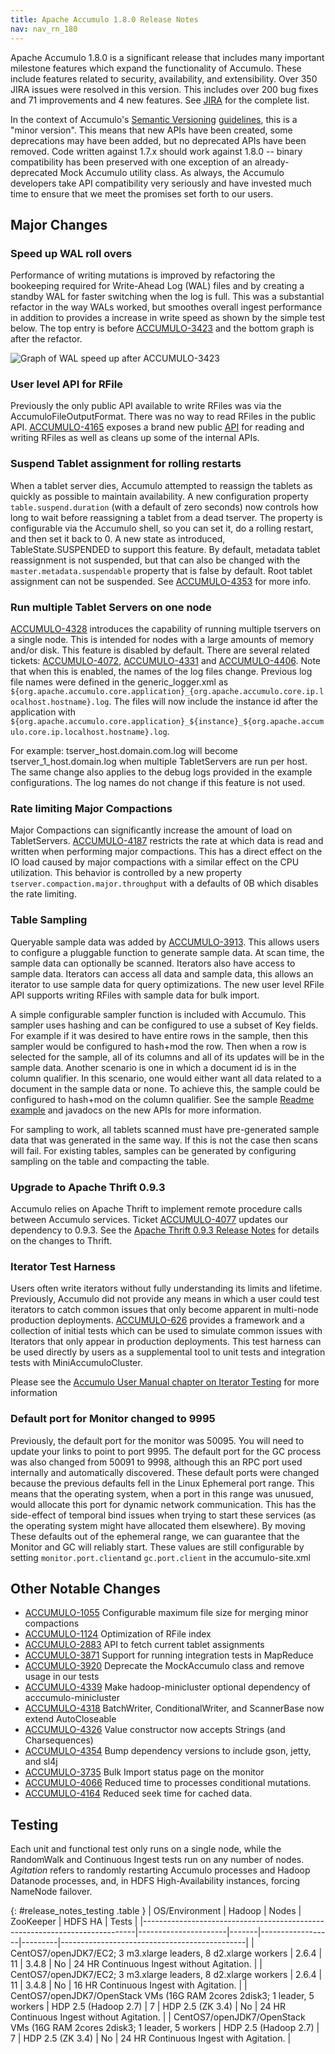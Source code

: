 ```yaml
---
title: Apache Accumulo 1.8.0 Release Notes
nav: nav_rn_180
---
```


Apache Accumulo 1.8.0 is a significant release that includes many important
milestone features which expand the functionality of Accumulo. These include
features related to security, availability, and extensibility. Over
350 JIRA issues were resolved in this version. This includes over
200 bug fixes and 71 improvements and 4 new features. See
[JIRA][JIRA_180] for the complete list.

In the context of Accumulo's [Semantic Versioning][semver] [guidelines][api],
this is a "minor version". This means that new APIs have been created, some
deprecations may have been added, but no deprecated APIs have been removed.
Code written against 1.7.x should work against 1.8.0 -- binary compatibility
has been preserved with one exception of an already-deprecated Mock Accumulo
utility class. As always, the Accumulo developers take API compatibility
very seriously and have invested much time to ensure that we meet the promises set forth to our users.

## Major Changes

### Speed up WAL roll overs

Performance of writing mutations is improved by refactoring the
bookeeping required for Write-Ahead Log (WAL) files and by creating a
standby WAL for faster switching when the log is full. This was a
substantial refactor in the way WALs worked, but smoothes overall
ingest performance in addition to provides a increase in write speed
as shown by the simple test below. The top entry is before
[ACCUMULO-3423][ACCUMULO-3423] and the bottom graph is after the
refactor.

![Graph of WAL speed up after ACCUMULO-3423][IMG-3423]

### User level API for RFile

Previously the only public API available to write RFiles was via the AccumuloFileOutputFormat. There was no way to read RFiles in the public
API. [ACCUMULO-4165][ACCUMULO-4165] exposes a brand new public [API][RFILE_API] for reading and writing RFiles as well as cleans up some of the internal APIs.

### Suspend Tablet assignment for rolling restarts

When a tablet server dies, Accumulo attempted to reassign the tablets as quickly as possible to maintain availability.
A new configuration property `table.suspend.duration` (with a default of zero seconds) now controls how long to wait before reassigning
a tablet from a dead tserver. The property is configurable via the
Accumulo shell, so you can set it, do a rolling restart, and then
set it back to 0. A new state as introduced, TableState.SUSPENDED to support this feature. By default, metadata tablet
reassignment is not suspended, but that can also be changed with the `master.metadata.suspendable` property that is false by
default. Root tablet assignment can not be suspended. See [ACCUMULO-4353] for more info.

### Run multiple Tablet Servers on one node

[ACCUMULO-4328] introduces the capability of running multiple tservers on a single node. This is intended for nodes with a large
amounts of memory and/or disk. This feature is disabled by default. There are several related tickets: [ACCUMULO-4072], [ACCUMULO-4331]
and [ACCUMULO-4406]. Note that when this is enabled, the names of the log files change. Previous log file names were defined in the
generic_logger.xml as `${org.apache.accumulo.core.application}_{org.apache.accumulo.core.ip.localhost.hostname}.log`.
The files will now include the instance id after the application with
`${org.apache.accumulo.core.application}_${instance}_${org.apache.accumulo.core.ip.localhost.hostname}.log`.

For example: tserver_host.domain.com.log will become tserver_1_host.domain.log when multiple TabletServers
are run per host. The same change also applies to the debug logs provided in the example configurations. The log
names do not change if this feature is not used.

### Rate limiting Major Compactions

Major Compactions can significantly increase the amount of load on
TabletServers. [ACCUMULO-4187] restricts the rate at which data is
read and written when performing major compactions. This has a direct
effect on the IO load caused by major compactions with a similar
effect on the CPU utilization. This behavior is controlled by a new
property `tserver.compaction.major.throughput` with a defaults of 0B
which disables the rate limiting.

### Table Sampling

Queryable sample data was added by [ACCUMULO-3913].  This allows users to configure a pluggable
function to generate sample data.  At scan time, the sample data can optionally be scanned.
Iterators also have access to sample data.  Iterators can access all data and sample data, this
allows an iterator to use sample data for query optimizations.  The new user level RFile API
supports writing RFiles with sample data for bulk import.

A simple configurable sampler function is included with Accumulo.  This sampler uses hashing and
can be configured to use a subset of Key fields.  For example if it was desired to have entire rows
in the sample, then this sampler would be configured to hash+mod the row.   Then when a row is
selected for the sample, all of its columns and all of its updates will be in the sample data.
Another scenario is one in which a document id is in the column qualifier.  In this scenario, one
would either want all data related to a document in the sample data or none.  To achieve this, the
sample could be configured to hash+mod on the column qualifier.  See the sample [Readme
example][sample] and javadocs on the new APIs for more information.

For sampling to work, all tablets scanned must have pre-generated sample data that was generated in
the same way.  If this is not the case then scans will fail.  For existing tables, samples can be
generated by configuring sampling on the table and compacting the table.

### Upgrade to Apache Thrift 0.9.3

Accumulo relies on Apache Thrift to implement remote procedure calls between Accumulo services.
Ticket [ACCUMULO-4077][ACCUMULO-4077] updates our dependency to 0.9.3. See the [Apache Thrift 0.9.3 Release Notes][THRIFT-0.9.3-RN] for details
on the changes to Thrift.

### Iterator Test Harness

Users often write iterators without fully understanding its limits and lifetime. Previously, Accumulo did
not provide any means in which a user could test iterators to catch common issues that only become apparent
in multi-node production deployments. [ACCUMULO-626] provides a framework and a collection of initial tests
which can be used to simulate common issues with Iterators that only appear in production deployments. This test
harness can be used directly by users as a supplemental tool to unit tests and integration tests with MiniAccumuloCluster.

Please see the [Accumulo User Manual chapter on Iterator Testing][ITER_TEST] for more information

### Default port for Monitor changed to 9995

Previously, the default port for the monitor was 50095. You will need to update your links to point to port 9995. The default
port for the GC process was also changed from 50091 to 9998, although this an RPC port used internally and automatically discovered.
These default ports were changed because the previous defaults fell in the Linux Ephemeral port range. This means that the operating
system, when a port in this range was unusued, would allocate this port for dynamic network communication. This has the side-effect of
temporal bind issues when trying to start these services (as the operating system might have allocated them elsewhere). By moving These
defaults out of the ephemeral range, we can guarantee that the Monitor and GC will reliably start. These values are still configurable by setting `monitor.port.client`and `gc.port.client` in the accumulo-site.xml


## Other Notable Changes

 * [ACCUMULO-1055] Configurable maximum file size for merging minor compactions
 * [ACCUMULO-1124] Optimization of RFile index
 * [ACCUMULO-2883] API to fetch current tablet assignments
 * [ACCUMULO-3871] Support for running integration tests in MapReduce
 * [ACCUMULO-3920] Deprecate the MockAccumulo class and remove usage in our tests
 * [ACCUMULO-4339] Make hadoop-minicluster optional dependency of acccumulo-minicluster
 * [ACCUMULO-4318] BatchWriter, ConditionalWriter, and ScannerBase now extend AutoCloseable
 * [ACCUMULO-4326] Value constructor now accepts Strings (and Charsequences)
 * [ACCUMULO-4354] Bump dependency versions to include gson, jetty, and sl4j
 * [ACCUMULO-3735] Bulk Import status page on the monitor
 * [ACCUMULO-4066] Reduced time to processes conditional mutations.
 * [ACCUMULO-4164] Reduced seek time for cached data.

## Testing

Each unit and functional test only runs on a single node, while the RandomWalk
and Continuous Ingest tests run on any number of nodes. *Agitation* refers to
randomly restarting Accumulo processes and Hadoop Datanode processes, and, in
HDFS High-Availability instances, forcing NameNode failover.

{: #release_notes_testing .table }
| OS/Environment                                                             | Hadoop               | Nodes | ZooKeeper        | HDFS HA | Tests                                        |
|----------------------------------------------------------------------------|----------------------|-------|------------------|---------|----------------------------------------------|
| CentOS7/openJDK7/EC2; 3 m3.xlarge leaders, 8 d2.xlarge workers             | 2.6.4                | 11    | 3.4.8            | No      | 24 HR Continuous Ingest without Agitation.  |
| CentOS7/openJDK7/EC2; 3 m3.xlarge leaders, 8 d2.xlarge workers             | 2.6.4                | 11    | 3.4.8            | No      | 16 HR Continuous Ingest with Agitation.     |
| CentOS7/openJDK7/OpenStack VMs (16G RAM 2cores 2disk3; 1 leader, 5 workers | HDP 2.5 (Hadoop 2.7) | 7     | HDP 2.5 (ZK 3.4) | No      | 24 HR Continuous Ingest without Agitation.  |
| CentOS7/openJDK7/OpenStack VMs (16G RAM 2cores 2disk3; 1 leader, 5 workers | HDP 2.5 (Hadoop 2.7) | 7     | HDP 2.5 (ZK 3.4) | No      | 24 HR Continuous Ingest with Agitation.     |

[ACCUMULO-1055]: https://issues.apache.org/jira/browse/ACCUMULO-1055
[ACCUMULO-1124]: https://issues.apache.org/jira/browse/ACCUMULO-1124
[ACCUMULO-2883]: https://issues.apache.org/jira/browse/ACCUMULO-2883
[ACCUMULO-3409]: https://issues.apache.org/jira/browse/ACCUMULO-3409
[ACCUMULO-3423]: https://issues.apache.org/jira/browse/ACCUMULO-3423
[ACCUMULO-3735]: https://issues.apache.org/jira/browse/ACCUMULO-3735
[ACCUMULO-3871]: https://issues.apache.org/jira/browse/ACCUMULO-3871
[ACCUMULO-3913]: https://issues.apache.org/jira/browse/ACCUMULO-3913
[ACCUMULO-3920]: https://issues.apache.org/jira/browse/ACCUMULO-3920
[ACCUMULO-4072]: https://issues.apache.org/jira/browse/ACCUMULO-4072
[ACCUMULO-4077]: https://issues.apache.org/jira/browse/ACCUMULO-4077
[ACCUMULO-4066]: https://issues.apache.org/jira/browse/ACCUMULO-4066
[ACCUMULO-4164]: https://issues.apache.org/jira/browse/ACCUMULO-4164
[ACCUMULO-4165]: https://issues.apache.org/jira/browse/ACCUMULO-4165
[ACCUMULO-4187]: https://issues.apache.org/jira/browse/ACCUMULO-4187
[ACCUMULO-4318]: https://issues.apache.org/jira/browse/ACCUMULO-4318
[ACCUMULO-4326]: https://issues.apache.org/jira/browse/ACCUMULO-4326
[ACCUMULO-4328]: https://issues.apache.org/jira/browse/ACCUMULO-4328
[ACCUMULO-4331]: https://issues.apache.org/jira/browse/ACCUMULO-4331
[ACCUMULO-4339]: https://issues.apache.org/jira/browse/ACCUMULO-4339
[ACCUMULO-4353]: https://issues.apache.org/jira/browse/ACCUMULO-4353
[ACCUMULO-4354]: https://issues.apache.org/jira/browse/ACCUMULO-4354
[ACCUMULO-4406]: https://issues.apache.org/jira/browse/ACCUMULO-4406
[ACCUMULO-626]: https://issues.apache.org/jira/browse/ACCUMULO-626
[IMG-3423]: https://issues.apache.org/jira/secure/attachment/12705402/WAL-slowdown-graphs.jpg "Graph of WAL speed up after ACCUMULO-3423"
[JIRA_180]: https://issues.apache.org/jira/secure/ReleaseNote.jspa?projectId=12312121&version=12329879
[THRIFT-0.9.3-RN]: https://github.com/apache/thrift/blob/0.9.3/CHANGES
[api]: https://github.com/apache/accumulo/blob/1.8/README.md#api
[semver]: http://semver.org
[sample]: ../1.8/examples/sample
[ITER_TEST]: https://accumulo.apache.org/1.8/accumulo_user_manual.html#_iterator_testing
[RFILE_API]: ../1.8/apidocs/org/apache/accumulo/core/client/rfile/RFile.html
